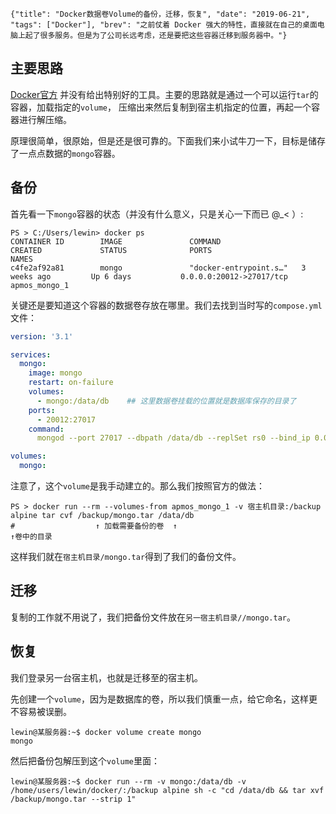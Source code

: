```lw-blog-meta
{"title": "Docker数据卷Volume的备份，迁移，恢复", "date": "2019-06-21", "tags": ["Docker"], "brev": "之前仗着 Docker 强大的特性，直接就在自己的桌面电脑上起了很多服务。但是为了公司长远考虑，还是要把这些容器迁移到服务器中。"}
```

## 主要思路

[Docker官方](https://docs.docker.com/storage/volumes/#backup-restore-or-migrate-data-volumes)
并没有给出特别好的工具。主要的思路就是通过一个可以运行`tar`的容器，加载指定的`volume`，
压缩出来然后复制到宿主机指定的位置，再起一个容器进行解压缩。

原理很简单，很原始，但是还是很可靠的。下面我们来小试牛刀一下，目标是储存了一点点数据的`mongo`容器。

## 备份

首先看一下`mongo`容器的状态（并没有什么意义，只是关心一下而已 @_< ）:

```shell
PS > C:/Users/lewin> docker ps
CONTAINER ID        IMAGE               COMMAND                  CREATED             STATUS              PORTS                      NAMES
c4fe2af92a81        mongo               "docker-entrypoint.s…"   3 weeks ago         Up 6 days           0.0.0.0:20012->27017/tcp   apmos_mongo_1
```

关键还是要知道这个容器的数据卷存放在哪里。我们去找到当时写的`compose.yml`文件：

```yaml
version: '3.1'

services:
  mongo:
    image: mongo
    restart: on-failure
    volumes:
      - mongo:/data/db    ## 这里数据卷挂载的位置就是数据库保存的目录了
    ports:
      - 20012:27017
    command:
      mongod --port 27017 --dbpath /data/db --replSet rs0 --bind_ip 0.0.0.0

volumes:
  mongo:
```

注意了，这个`volume`是我手动建立的。那么我们按照官方的做法：

```shell
PS > docker run --rm --volumes-from apmos_mongo_1 -v 宿主机目录:/backup alpine tar cvf /backup/mongo.tar /data/db
#                  ↑ 加载需要备份的卷  ↑                                                               ↑卷中的目录

```

这样我们就在`宿主机目录/mongo.tar`得到了我们的备份文件。

## 迁移

复制的工作就不用说了，我们把备份文件放在`另一宿主机目录//mongo.tar`。

## 恢复

我们登录另一台宿主机，也就是迁移至的宿主机。

先创建一个`volume`，因为是数据库的卷，所以我们慎重一点，给它命名，这样更不容易被误删。

```shell
lewin@某服务器:~$ docker volume create mongo
mongo

```

然后把备份包解压到这个`volume`里面：

```shell
lewin@某服务器:~$ docker run --rm -v mongo:/data/db -v /home/users/lewin/docker/:/backup alpine sh -c "cd /data/db && tar xvf /backup/mongo.tar --strip 1"

```
